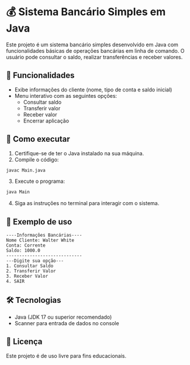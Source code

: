 # 💰 Sistema Bancário Simples em Java

Este projeto é um sistema bancário simples desenvolvido em Java com funcionalidades básicas de operações bancárias em linha de comando. O usuário pode consultar o saldo, realizar transferências e receber valores.

## 🧠 Funcionalidades

- Exibe informações do cliente (nome, tipo de conta e saldo inicial)
- Menu interativo com as seguintes opções:
  - Consultar saldo
  - Transferir valor
  - Receber valor
  - Encerrar aplicação

## 🚀 Como executar

1. Certifique-se de ter o Java instalado na sua máquina.
2. Compile o código:

```bash
javac Main.java
```

3. Execute o programa:

```bash
java Main
```

4. Siga as instruções no terminal para interagir com o sistema.

## 📌 Exemplo de uso

```
----Informações Bancárias----
Nome Cliente: Walter White
Conta: Corrente
Saldo: 1000.0
-----------------------------
---Digite sua opção---
1. Consultar Saldo
2. Transferir Valor
3. Receber Valor
4. SAIR
```

## 🛠 Tecnologias

- Java (JDK 17 ou superior recomendado)
- Scanner para entrada de dados no console

## 📄 Licença

Este projeto é de uso livre para fins educacionais.

